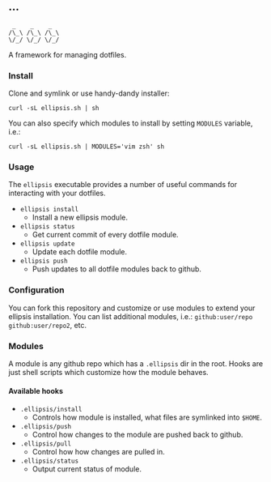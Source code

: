 ## …
     _    _    _
    /\_\ /\_\ /\_\
    \/_/ \/_/ \/_/

A framework for managing dotfiles.

### Install
Clone and symlink or use handy-dandy installer:

    curl -sL ellipsis.sh | sh

You can also specify which modules to install by setting `MODULES` variable, i.e.:

    curl -sL ellipsis.sh | MODULES='vim zsh' sh

### Usage
The `ellipsis` executable provides a number of useful commands for interacting
with your dotfiles.

- `ellipsis install`
    - Install a new ellipsis module.
- `ellipsis status`
    - Get current commit of every dotfile module.
- `ellipsis update`
    - Update each dotfile module.
- `ellipsis push`
    - Push updates to all dotfile modules back to github.

### Configuration
You can fork this repository and customize or use modules to extend your
ellipsis installation. You can list additional modules, i.e.:
`github:user/repo github:user/repo2`, etc.

### Modules
A module is any github repo which has a `.ellipsis` dir in the root.
Hooks are just shell scripts which customize how the module behaves.

#### Available hooks
- `.ellipsis/install`
    - Controls how module is installed, what files are symlinked into `$HOME`.
- `.ellipsis/push`
    - Control how changes to the module are pushed back to github.
- `.ellipsis/pull`
    - Control how how changes are pulled in.
- `.ellipsis/status`
    - Output current status of module.
